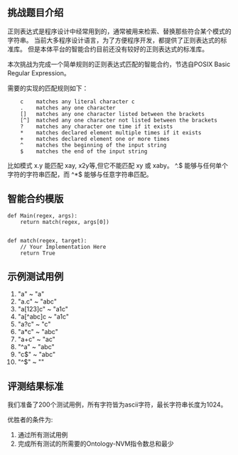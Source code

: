 
## 挑战题目介绍

正则表达式是程序设计中经常用到的，通常被用来检索、替换那些符合某个模式的字符串。
当前大多程序设计语言，为了方便程序开发，都提供了正则表达式的标准库。
但是本体平台的智能合约目前还没有较好的正则表达式的标准库。

本次挑战为完成一个简单规则的正则表达式匹配的智能合约，节选自POSIX Basic Regular Expression。

需要的实现的匹配规则如下：

```
    c    matches any literal character c
    .    matches any one character
    []   matches any one character listed between the brackets
    [^]  matched any one character not listed between the brackets
    ?    matches any character one time if it exists
    *    matches declared element multiple times if it exists
    +    matches declared element one or more times
    ^    matches the beginning of the input string
    $    matches the end of the input string
```

比如模式 x.y 能匹配 xay, x2y等,但它不能匹配 xy 或 xaby。
^.$ 能够与任何单个字符的字符串匹配，而 ^\*$ 能够与任意字符串匹配。

## 智能合约模版

```
def Main(regex, args):
    return match(regex, args[0])


def match(regex, target):
    // Your Implementation Here
    return True
```


## 示例测试用例

1. "a" ~ "a"
2. "a.c" ~ "abc"
3. "a[123]c" ~ "a1c"
4. "a[\^abc]c ~ "a1c"
5. "a?c" ~ "c"
6. "a\*c" ~ "abc"
7. "a+c" ~ "ac"
8. "^a" ~ "abc"
9. "c$" ~ "abc"
10. "^$" ~ ""


## 评测结果标准

我们准备了200个测试用例，所有字符皆为ascii字符，最长字符串长度为1024。

优胜者的条件为:

1. 通过所有测试用例
2. 完成所有测试的所需要的Ontology-NVM指令数总和最少


